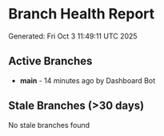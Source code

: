 # Branch Health Report
Generated: Fri Oct  3 11:49:11 UTC 2025

## Active Branches
- **main** - 14 minutes ago by Dashboard Bot

## Stale Branches (>30 days)
No stale branches found
